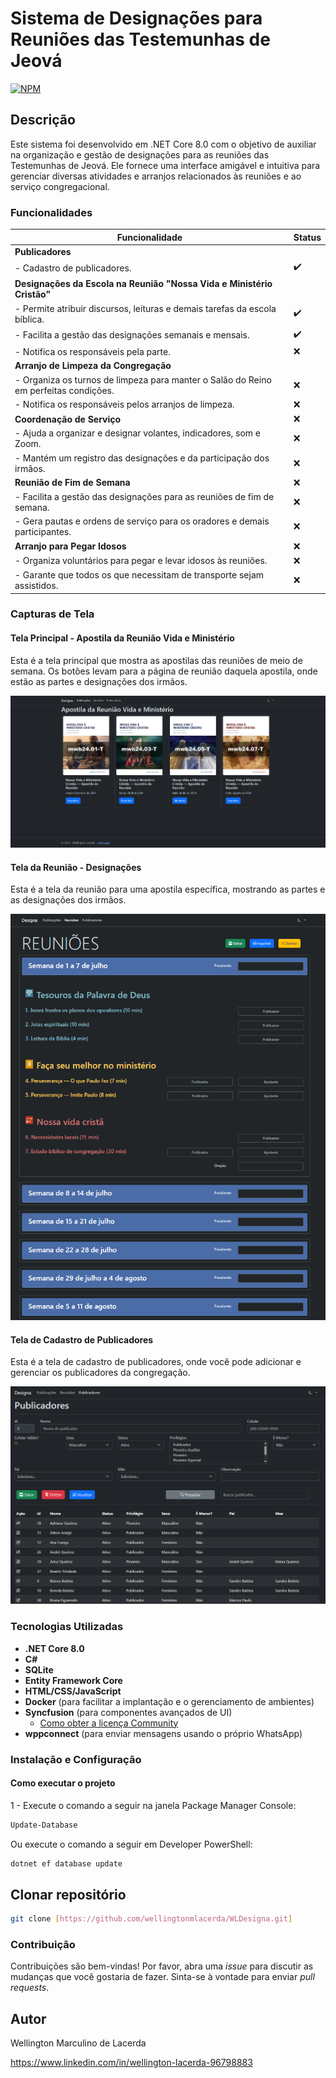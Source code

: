 # Sistema de Designações para Reuniões das Testemunhas de Jeová 
[![NPM](https://img.shields.io/npm/l/react)](https://github.com/wellingtonmlacerda/WLDesigna/blob/master/LICENSE.txt)

## Descrição

Este sistema foi desenvolvido em .NET Core 8.0 com o objetivo de auxiliar na organização e gestão de designações para as reuniões das Testemunhas de Jeová. Ele fornece uma interface amigável e intuitiva para gerenciar diversas atividades e arranjos relacionados às reuniões e ao serviço congregacional.

### Funcionalidades

| Funcionalidade                                                                     | Status |
|---------------------------------------------------------------------------------------|-----|
| **Publicadores**                                                                      |     |
| - Cadastro de publicadores.                                                           | ✔️ |
| **Designações da Escola na Reunião "Nossa Vida e Ministério Cristão"**                |     |
| - Permite atribuir discursos, leituras e demais tarefas da escola bíblica.            | ✔️ |
| - Facilita a gestão das designações semanais e mensais.                               | ✔️ |
| - Notifica os responsáveis pela parte.                                                | ❌ |
| **Arranjo de Limpeza da Congregação**                                                 |     |
| - Organiza os turnos de limpeza para manter o Salão do Reino em perfeitas condições.  | ❌ |
| - Notifica os responsáveis pelos arranjos de limpeza.                                 | ❌ |
| **Coordenação de Serviço**                                                            | ❌ |
| - Ajuda a organizar e designar volantes, indicadores, som e Zoom.                     | ❌ |
| - Mantém um registro das designações e da participação dos irmãos.                    | ❌ | 
| **Reunião de Fim de Semana**                                                          | ❌ |
| - Facilita a gestão das designações para as reuniões de fim de semana.                | ❌ |
| - Gera pautas e ordens de serviço para os oradores e demais participantes.            | ❌ |
| **Arranjo para Pegar Idosos**                                                         | ❌ |
| - Organiza voluntários para pegar e levar idosos às reuniões.                         | ❌ |
| - Garante que todos os que necessitam de transporte sejam assistidos.                 | ❌ |

### Capturas de Tela

#### Tela Principal - Apostila da Reunião Vida e Ministério

Esta é a tela principal que mostra as apostilas das reuniões de meio de semana. Os botões levam para a página de reunião daquela apostila, onde estão as partes e designações dos irmãos.

![Tela Principal - Apostila da Reunião Vida e Ministério](https://github.com/wellingtonmlacerda/Designa/blob/master/Designa/wwwroot/capturas/Tela_Principal.png)

#### Tela da Reunião - Designações

Esta é a tela da reunião para uma apostila específica, mostrando as partes e as designações dos irmãos.

![Tela da Reunião - Designações](https://github.com/wellingtonmlacerda/Designa/blob/master/Designa/wwwroot/capturas/Reunioes.gif)

#### Tela de Cadastro de Publicadores

Esta é a tela de cadastro de publicadores, onde você pode adicionar e gerenciar os publicadores da congregação.

![Tela de Cadastro de Publicadores](https://github.com/wellingtonmlacerda/Designa/blob/master/Designa/wwwroot/capturas/Publicadores.png)

### Tecnologias Utilizadas

- **.NET Core 8.0**
- **C#**
- **SQLite**
- **Entity Framework Core**
- **HTML/CSS/JavaScript**
- **Docker** (para facilitar a implantação e o gerenciamento de ambientes)
- **Syncfusion** (para componentes avançados de UI)
  - [Como obter a licença Community](https://www.syncfusion.com/products/communitylicense)
- **wppconnect** (para enviar mensagens usando o próprio WhatsApp)

### Instalação e Configuração

#### Como executar o projeto
1 - Execute o comando a seguir na janela Package Manager Console:
```bash
Update-Database
```
Ou execute o comando a seguir em Developer PowerShell:
```bash
dotnet ef database update
```
## Clonar repositório
```bash
git clone [https://github.com/wellingtonmlacerda/WLDesigna.git]
```
### Contribuição

Contribuições são bem-vindas! Por favor, abra uma *issue* para discutir as mudanças que você gostaria de fazer. Sinta-se à vontade para enviar *pull requests*.

## Autor

Wellington Marculino de Lacerda

https://www.linkedin.com/in/wellington-lacerda-96798883
